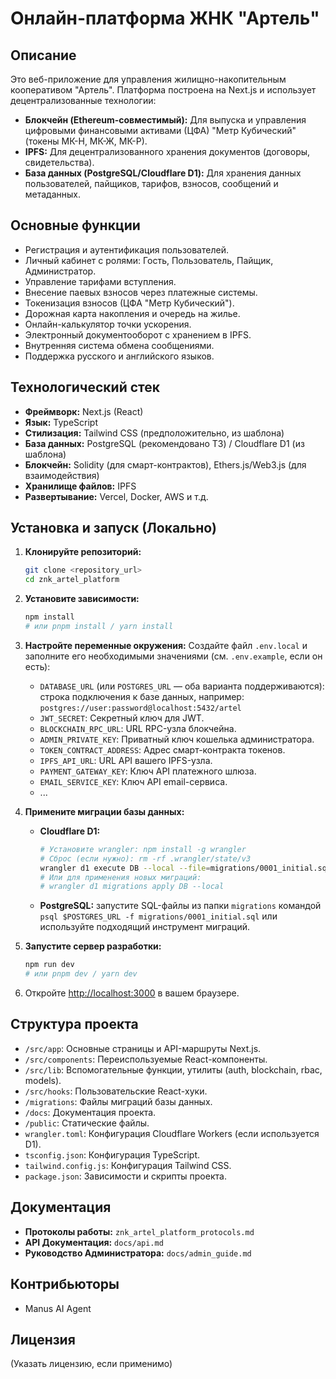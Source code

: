 # Онлайн-платформа ЖНК "Артель"

## Описание

Это веб-приложение для управления жилищно-накопительным кооперативом "Артель". Платформа построена на Next.js и использует децентрализованные технологии:

*   **Блокчейн (Ethereum-совместимый):** Для выпуска и управления цифровыми финансовыми активами (ЦФА) "Метр Кубический" (токены МК-Н, МК-Ж, МК-Р).
*   **IPFS:** Для децентрализованного хранения документов (договоры, свидетельства).
*   **База данных (PostgreSQL/Cloudflare D1):** Для хранения данных пользователей, пайщиков, тарифов, взносов, сообщений и метаданных.

## Основные функции

*   Регистрация и аутентификация пользователей.
*   Личный кабинет с ролями: Гость, Пользователь, Пайщик, Администратор.
*   Управление тарифами вступления.
*   Внесение паевых взносов через платежные системы.
*   Токенизация взносов (ЦФА "Метр Кубический").
*   Дорожная карта накопления и очередь на жилье.
*   Онлайн-калькулятор точки ускорения.
*   Электронный документооборот с хранением в IPFS.
*   Внутренняя система обмена сообщениями.
*   Поддержка русского и английского языков.

## Технологический стек

*   **Фреймворк:** Next.js (React)
*   **Язык:** TypeScript
*   **Стилизация:** Tailwind CSS (предположительно, из шаблона)
*   **База данных:** PostgreSQL (рекомендовано ТЗ) / Cloudflare D1 (из шаблона)
*   **Блокчейн:** Solidity (для смарт-контрактов), Ethers.js/Web3.js (для взаимодействия)
*   **Хранилище файлов:** IPFS
*   **Развертывание:** Vercel, Docker, AWS и т.д.

## Установка и запуск (Локально)

1.  **Клонируйте репозиторий:**
    ```bash
    git clone <repository_url>
    cd znk_artel_platform
    ```

2.  **Установите зависимости:**
    ```bash
    npm install
    # или pnpm install / yarn install
    ```
3.  **Настройте переменные окружения:**
    Создайте файл `.env.local` и заполните его необходимыми значениями (см. `.env.example`, если он есть):

    * `DATABASE_URL` (или `POSTGRES_URL` — оба варианта поддерживаются): строка подключения к базе данных, например:  
      `postgres://user:password@localhost:5432/artel`
    * `JWT_SECRET`: Секретный ключ для JWT.
    * `BLOCKCHAIN_RPC_URL`: URL RPC-узла блокчейна.
    * `ADMIN_PRIVATE_KEY`: Приватный ключ кошелька администратора.
    * `TOKEN_CONTRACT_ADDRESS`: Адрес смарт-контракта токенов.
    * `IPFS_API_URL`: URL API вашего IPFS-узла.
    * `PAYMENT_GATEWAY_KEY`: Ключ API платежного шлюза.
    * `EMAIL_SERVICE_KEY`: Ключ API email-сервиса.
    * ...

4.  **Примените миграции базы данных:**
    *   **Cloudflare D1:**
        ```bash
        # Установите wrangler: npm install -g wrangler
        # Сброс (если нужно): rm -rf .wrangler/state/v3
        wrangler d1 execute DB --local --file=migrations/0001_initial.sql
        # Или для применения новых миграций:
        # wrangler d1 migrations apply DB --local
        ```
    *   **PostgreSQL:** запустите SQL-файлы из папки `migrations` командой
        `psql $POSTGRES_URL -f migrations/0001_initial.sql` или используйте
        подходящий инструмент миграций.

5.  **Запустите сервер разработки:**
    ```bash
    npm run dev
    # или pnpm dev / yarn dev
    ```

6.  Откройте [http://localhost:3000](http://localhost:3000) в вашем браузере.

## Структура проекта

*   `/src/app`: Основные страницы и API-маршруты Next.js.
*   `/src/components`: Переиспользуемые React-компоненты.
*   `/src/lib`: Вспомогательные функции, утилиты (auth, blockchain, rbac, models).
*   `/src/hooks`: Пользовательские React-хуки.
*   `/migrations`: Файлы миграций базы данных.
*   `/docs`: Документация проекта.
*   `/public`: Статические файлы.
*   `wrangler.toml`: Конфигурация Cloudflare Workers (если используется D1).
*   `tsconfig.json`: Конфигурация TypeScript.
*   `tailwind.config.js`: Конфигурация Tailwind CSS.
*   `package.json`: Зависимости и скрипты проекта.

## Документация

*   **Протоколы работы:** `znk_artel_platform_protocols.md`
*   **API Документация:** `docs/api.md`
*   **Руководство Администратора:** `docs/admin_guide.md`

## Контрибьюторы

*   Manus AI Agent

## Лицензия

(Указать лицензию, если применимо)

